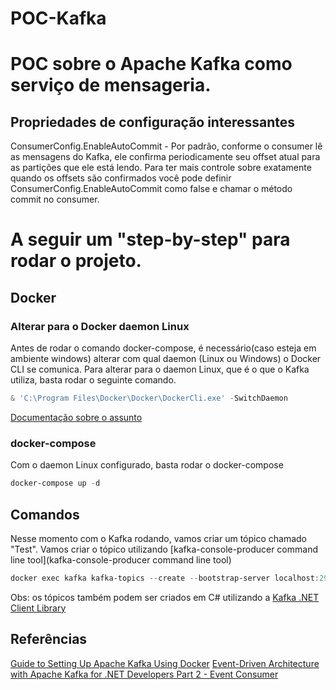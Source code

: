 # POC-Kafka
POC sobre o Apache Kafka como serviço de mensageria.
=========

## Propriedades de configuração interessantes

ConsumerConfig.EnableAutoCommit - Por padrão, conforme o consumer lê as mensagens do Kafka, ele confirma periodicamente seu offset atual para as partições que ele está lendo. Para ter mais controle sobre exatamente quando os offsets são confirmados você pode definir ConsumerConfig.EnableAutoCommit como false e chamar o método commit no consumer.


# A seguir um "step-by-step" para rodar o projeto.
## Docker

### Alterar para o Docker daemon Linux
Antes de rodar o comando docker-compose, é necessário(caso esteja em ambiente windows) alterar com qual daemon (Linux ou Windows) o Docker CLI se comunica. 
Para alterar para o daemon Linux, que é o que o Kafka utiliza, basta rodar o seguinte comando.
~~~ps1
& 'C:\Program Files\Docker\Docker\DockerCli.exe' -SwitchDaemon
~~~
[Documentação sobre o assunto](https://docs.docker.com/desktop/windows/#:~:text=From%20the%20Docker%20Desktop%20menu,Linux%20containers%20(the%20default).)

### docker-compose
Com o daemon Linux configurado, basta rodar o docker-compose
~~~ps1
docker-compose up -d
~~~
## Comandos
Nesse momento com o Kafka rodando, vamos criar um tópico chamado "Test".
Vamos criar o tópico utilizando [kafka-console-producer command line tool](kafka-console-producer command line tool) 
~~~ps1
docker exec kafka kafka-topics --create --bootstrap-server localhost:29092 --partitions 1 --replication-factor 1 --topic Test
~~~
Obs: os tópicos também podem ser criados em C# utilizando a [Kafka .NET Client Library](https://docs.confluent.io/clients-confluent-kafka-dotnet/current/overview.html)

## Referências
[Guide to Setting Up Apache Kafka Using Docker](https://www.baeldung.com/ops/kafka-docker-setup)
[Event-Driven Architecture with Apache Kafka for .NET Developers Part 2 - Event Consumer](https://thecloudblog.net/post/event-driven-architecture-with-apache-kafka-for-.net-developers-part-2-event-consumer/)